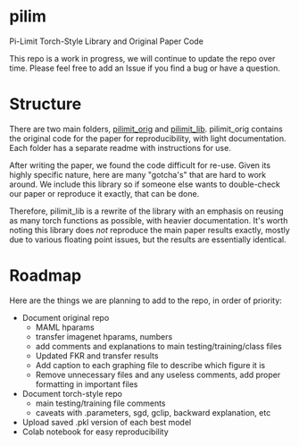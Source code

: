 # pilim
Pi-Limit Torch-Style Library and Original Paper Code

This repo is a work in progress, we will continue to update the repo over time. Please feel free to add an Issue if you find a bug or have a question.


# Structure

There are two main folders, [pilimit_orig](pilimit_orig) and [pilimit_lib](pilimit_lib). pilimit_orig contains the original code for the paper for reproducibility, with light documentation. Each folder has a separate readme with instructions for use.

After writing the paper, we found the code difficult for re-use. Given its highly specific nature, here are many "gotcha's" that are hard to work around. We include this library so if someone else wants to double-check our paper or reproduce it exactly, that can be done. 

Therefore, pilimit_lib is a rewrite of the library with an emphasis on reusing as many torch functions as possible, with heavier documentation. It's worth noting this library does *not* reproduce the main paper results exactly, mostly due to various floating point issues, but the results are essentially identical.

# Roadmap

Here are the things we are planning to add to the repo, in order of priority:

- Document original repo
  - MAML hparams
  - transfer imagenet hparams, numbers
  - add comments and explanations to main testing/training/class files
  - Updated FKR and transfer results
  - Add caption to each graphing file to describe which figure it is
  - Remove unnecessary files and any useless comments, add proper formatting in important files
- Document torch-style repo
  - main testing/training file comments 
  - caveats with .parameters, sgd, gclip, backward explanation, etc
- Upload saved .pkl version of each best model
- Colab notebook for easy reproducibility